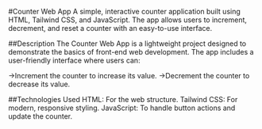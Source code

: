 #Counter Web App
A simple, interactive counter application built using HTML, Tailwind CSS, and JavaScript. The app allows users to increment, decrement, and reset a counter with an easy-to-use interface.

##Description
The Counter Web App is a lightweight project designed to demonstrate the basics of front-end web development. The app includes a user-friendly interface where users can:

->Increment the counter to increase its value.
->Decrement the counter to decrease its value.

##Technologies Used
HTML: For the web structure.
Tailwind CSS: For modern, responsive styling.
JavaScript: To handle button actions and update the counter.
